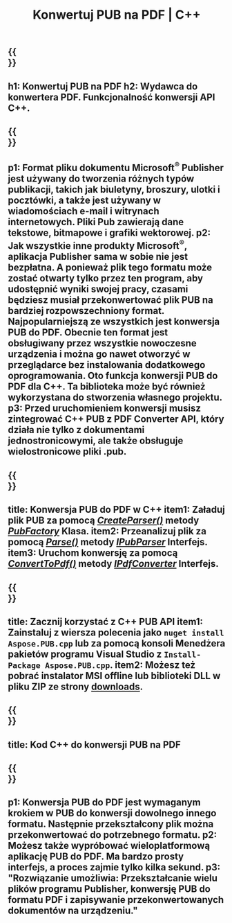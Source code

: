 ﻿---
translation: true
template: /_templates/conversion-child.md
title: Konwertuj PUB na PDF | C++
description: Konwertuj PUB na PDF za pomocą interfejsu API C++ w systemach Windows, Linux i Mac OS X. Funkcja konwersji programu Publisher, którą można łatwo zintegrować z własnym rozwiązaniem.
url: /cpp/conversion/pub-to-pdf/
metakeywords: pub na pdf c++, konwersja pub na pdf cpp, c++ pub na pdf, wydawca na pdf c++
family: pub
platformtag: cpp
feature: conversion
---

{{<section banner>}}
---
h1: Konwertuj PUB na PDF
h2: Wydawca do konwertera PDF. Funkcjonalność konwersji API С++.
---

{{<section overview>}}
---
p1: Format pliku dokumentu Microsoft<sup>®</sup> Publisher jest używany do tworzenia różnych typów publikacji, takich jak biuletyny, broszury, ulotki i pocztówki, a także jest używany w wiadomościach e-mail i witrynach internetowych. Pliki Pub zawierają dane tekstowe, bitmapowe i grafiki wektorowej.
p2: Jak wszystkie inne produkty Microsoft<sup>®</sup>, aplikacja Publisher sama w sobie nie jest bezpłatna. A ponieważ plik tego formatu może zostać otwarty tylko przez ten program, aby udostępnić wyniki swojej pracy, czasami będziesz musiał przekonwertować plik PUB na bardziej rozpowszechniony format. Najpopularniejszą ze wszystkich jest konwersja PUB do PDF. Obecnie ten format jest obsługiwany przez wszystkie nowoczesne urządzenia i można go nawet otworzyć w przeglądarce bez instalowania dodatkowego oprogramowania. Oto funkcja konwersji PUB do PDF dla C++. Ta biblioteka może być również wykorzystana do stworzenia własnego projektu.
p3: Przed uruchomieniem konwersji musisz zintegrować C++ PUB z PDF Converter API, który działa nie tylko z dokumentami jednostronicowymi, ale także obsługuje wielostronicowe pliki .pub.
---

{{<section feature1>}}
---
title: Konwersja PUB do PDF w C++
item1: Załaduj plik PUB za pomocą [*CreateParser()*](https://apireference.aspose.com/pub/cpp/class/aspose.pub.pub_factory#a88c04c4c35d45ee8febc7e1554d03c4b) metody [*PubFactory*](https://apireference.aspose.com/pub/cpp/class/aspose.pub.pub_factory) Klasa.
item2: Przeanalizuj plik za pomocą [*Parse()*](https://apireference.aspose.com/pub/cpp/class/aspose.pub.i_pub_parser#ae9fc7043f382a5b4a7b694f0fe477915) metody [*IPubParser*](https://apireference.aspose.com/pub/cpp/class/aspose.pub.i_pub_parser) Interfejs.
item3: Uruchom konwersję za pomocą [*ConvertToPdf()*](https://apireference.aspose.com/pub/cpp/class/aspose.pub.i_pdf_converter#acdea381bc8f2a2799e73a039b09ecdb5) metody [*IPdfConverter*](https://apireference.aspose.com/pub/cpp/class/aspose.pub.i_pdf_converter) Interfejs.
---

{{<section feature2>}}
---
title: Zacznij korzystać z C++ PUB API
item1: Zainstaluj z wiersza polecenia jako ```nuget install Aspose.PUB.cpp``` lub za pomocą konsoli Menedżera pakietów programu Visual Studio z ```Install-Package Aspose.PUB.cpp```.
item2: Możesz też pobrać instalator MSI offline lub biblioteki DLL w pliku ZIP ze strony [downloads](https://downloads.aspose.com/pub/cpp).
---

{{<section codeexample>}}
---
title: Kod C++ do konwersji PUB na PDF
---

{{<section summary>}}
---
p1: Konwersja PUB do PDF jest wymaganym krokiem w PUB do konwersji dowolnego innego formatu. Następnie przekształcony plik można przekonwertować do potrzebnego formatu.
p2: Możesz także wypróbować wieloplatformową aplikację PUB do PDF. Ma bardzo prosty interfejs, a proces zajmie tylko kilka sekund.
p3: "Rozwiązanie umożliwia: Przekształcanie wielu plików programu Publisher, konwersję PUB do formatu PDF i zapisywanie przekonwertowanych dokumentów na urządzeniu."
---